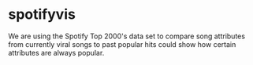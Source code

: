 # spotifyvis
We are using the Spotify Top 2000's data set to compare song attributes from currently viral songs to past popular hits could show how certain attributes are always popular.
